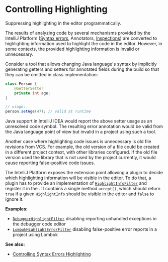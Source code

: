 # Controlling Highlighting

<!-- Copyright 2000-2025 JetBrains s.r.o. and other contributors. Use of this source code is governed by the Apache 2.0 license that can be found in the LICENSE file. -->

<link-summary>Suppressing highlighting in the editor programmatically.</link-summary>

The results of analyzing code by several mechanisms provided by the IntelliJ Platform ([Syntax errors](syntax_errors.md), Annotators, [Inspections](code_inspections.md)) are converted to highlighting information used to highlight the code in the editor.
However, in some contexts, the provided highlighting information is invalid or unnecessary.

Consider a tool that allows changing Java language's syntax by implicitly generating getters and setters for annotated fields during the build so that they can be omitted in class implementation:

```java
class Person {
    @GetterSetter
    private int age;
}

// usage:
person.setAge(47); // valid at runtime
```

Java support in IntelliJ IDEA would report the above setter usage as an unresolved code symbol.
The resulting error annotation would be valid from the Java language point of view but invalid in a project using such a tool.

Another case where highlighting code issues is unnecessary is old file revisions from VCS.
For example, the old version of a file could be created in a different project context, with other libraries configured.
If the old file version used the library that is not used by the project currently, it would cause reporting false-positive code issues.

The IntelliJ Platform exposes the extension point allowing a plugin to decide which highlighting information will be visible in the editor.
To do that, a plugin has to provide an implementation of [`HighlightInfoFilter`](%gh-ic%/platform/analysis-impl/src/com/intellij/codeInsight/daemon/impl/HighlightInfoFilter.java) and register it
in the <include from="snippets.topic" element-id="ep"><var name="ep" value="com.intellij.daemon.highlightInfoFilter"/></include>.
It contains a single method `accept()`, which should return `true` if a given `HighlightInfo` should be visible in the editor and `false` to ignore it.

**Examples:**
- [`DebuggerHighlightFilter`](%gh-ic%/java/debugger/impl/src/com/intellij/debugger/engine/evaluation/DebuggerHighlightFilter.java) disabling reporting unhandled exceptions in the debugger code editor
- [`LombokHighlightErrorFilter`](%gh-ic%/plugins/lombok/src/main/java/de/plushnikov/intellij/plugin/extension/LombokHighlightErrorFilter.java) disabling false-positive error reports in a project using Lombok

**See also:**
- [Controlling Syntax Errors Highlighting](syntax_errors.md#controlling-syntax-errors-highlighting)
